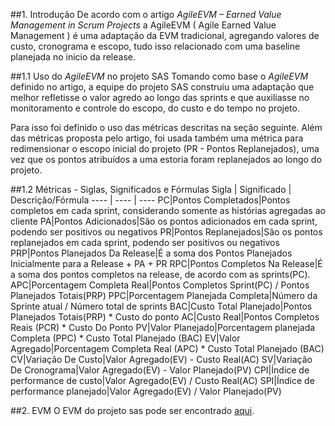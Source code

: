 ##1. Introdução
De acordo com o artigo _AgileEVM – Earned Value Management in Scrum Projects_ a AgileEVM ( Agile Earned Value Management ) é uma adaptação da EVM tradicional, agregando valores de custo, cronograma e escopo, tudo isso relacionado com uma baseline planejada no inicio da release.

##1.1 Uso do _AgileEVM_ no projeto SAS
Tomando como base o _AgileEVM_ definido no artigo, a equipe do projeto SAS construiu uma adaptação que melhor refletisse o valor agredo ao longo das sprints e que auxiliasse no monitoramento e controle do escopo, do custo e do tempo no projeto.

Para isso foi definido o uso das métricas descritas na seção seguinte. Além das métricas proposta pelo artigo, foi usada também uma métrica para redimensionar o escopo inicial do projeto (PR - Pontos Replanejados), uma vez que os pontos atribuídos a uma estoria foram replanejados ao longo do projeto. 

##1.2 Métricas - Siglas, Significados e Fórmulas
Sigla | Significado | Descrição/Fórmula
---- | ---- | ----
PC|Pontos Completados|Pontos completos em cada sprint, considerando somente as histórias agregadas ao cliente
PA|Pontos Adicionados|São os pontos adicionados em cada sprint, podendo ser positivos ou negativos
PR|Pontos Replanejados|São os pontos replanejados em cada sprint, podendo ser positivos ou negativos
PRP|Pontos Planejados Da Release|É a soma dos Pontos Planejados Inicialmente para a Release + PA + PR 
RPC|Pontos Completos Na Release|É a soma dos pontos completos na release, de acordo com as sprints(PC).
APC|Porcentagem Completa Real|Pontos Completos Sprint(PC) / Pontos Planejados Totais(PRP)
PPC|Porcentagem Planejada Completa|Número da Sprinte atual / Número total de sprints
BAC|Custo Total Planejado|Pontos Planejados Totais(PRP) * Custo do ponto
AC|Custo Real|Pontos Completos Reais (PCR) * Custo Do Ponto
PV|Valor Planejado|Porcentagem planejada Completa (PPC) * Custo Total Planejado (BAC)
EV|Valor Agregado|Porcentagem Completa Real (APC) * Custo Total Planejado (BAC)
CV|Variação De Custo|Valor Agregado(EV) - Custo Real(AC)
SV|Variação De Cronograma|Valor Agregado(EV) - Valor Planejado(PV)
CPI|Índice de performance de custo|Valor Agregado(EV) / Custo Real(AC)
SPI|Índice de performance planejado|Valor Agregado(EV) / Valor Planejado(PV)

##2. EVM
O EVM do projeto sas pode ser encontrado [aqui](https://docs.google.com/spreadsheets/d/19zNqLpAAX8MbIjVo9yntbyzdDt0A4VzqncRJO_F6Wdg/edit?usp=sharing).